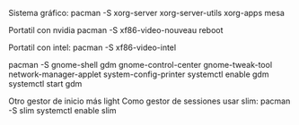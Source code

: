 Sistema gráfico:
pacman -S xorg-server xorg-server-utils xorg-apps mesa

Portatil con nvidia
pacman -S xf86-video-nouveau
reboot

Portatil con intel:
pacman -S xf86-video-intel



pacman -S gnome-shell gdm gnome-control-center gnome-tweak-tool network-manager-applet system-config-printer
systemctl enable gdm
systemctl start gdm


Otro gestor de inicio más light
Como gestor de sessiones usar slim:
pacman -S slim
systemctl enable slim
